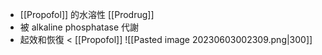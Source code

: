 - [[Propofol]] 的水溶性 [[Prodrug]] 
- 被 alkaline phosphatase 代謝
- 起效和恢復 < [[Propofol]] 
![[Pasted image 20230603002309.png|300]]